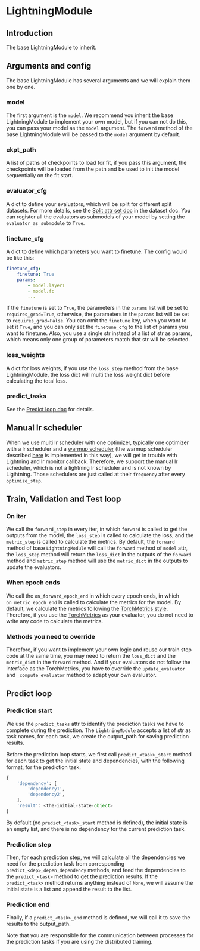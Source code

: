 # LightningModule

## Introduction

The base LightningModule to inherit.

## Arguments and config

The base LightningModule has several arguments and we will explain them one by one.

### model

The first argument is the `model`. We recommend you inherit the base LightningModule to implement your own model, but if you can not do this, you can pass your model as the `model` argument. The `forward` method of the base LightningModule will be passed to the `model` argument by default.

### ckpt_path

A list of paths of checkpoints to load for fit, if you pass this argument, the checkpoints will be loaded from the path and be used to init the model sequentially on the fit start.

### evaluator_cfg

A dict to define your evaluators, which will be split for different split datasets. For more details, see the [Split attr set doc](dataset.md#split-attr-set) in the dataset doc. You can register all the evaluators as submodels of your model by setting the `evaluator_as_submodule` to `True`.

### finetune_cfg

A dict to define which parameters you want to finetune. The config would be like this:

```yaml
finetune_cfg:
    finetune: True
    params:
        - model.layer1
        - model.fc
        ...
```

If the `finetune` is set to `True`, the parameters in the `params` list will be set to `requires_grad=True`, otherwise, the parameters in the `params` list will be set to `requires_grad=False`. You can omit the `finetune` key, when you want to set it `True`, and you can only set the `finetune_cfg` to the list of params you want to finetune. Also, you use a single str instead of a list of str as params, which means only one group of parameters match that str will be selected.

### loss_weights

A dict for loss weights, if you use the `loss_step` method from the base LightningModule, the loss dict will multi the loss weight dict before calculating the total loss.

### predict_tasks

See the [Predict loop doc](#predict-loop) for details.

## Manual lr scheduler

When we use multi lr scheduler with one optimizer, typically one optimizer with a lr scheduler and a [warmup scheduler](optimizer_config.md#warmup-lr-scheduler-config) (the warmup scheduler described [here](optimizer_config.md#warmup-lr-scheduler-config) is implemented in this way), we will get in trouble with Lightning and lr monitor callback. Therefore, we support the manual lr scheduler, which is not a lightning lr scheduler and is not known by Ligihtning. Those schedulers are just called at their `frequency` after every `optimize_step`.

## Train, Validation and Test loop

### On iter

We call the `forward_step` in every iter, in which `forward` is called to get the outputs from the model, the `loss_step` is called to calculate the loss, and the `metric_step` is called to calculate the metrics. By default, the `forward` method of base `LightningModule` will call the `forward` method of `model` attr, the `loss_step` method will return the `loss_dict` in the outputs of the `forward` method and `metric_step` method will use the `metric_dict` in the outputs to update the evaluators.

### When epoch ends

We call the `on_forward_epoch_end` in which every epoch ends, in which `on_metric_epoch_end` is called to calculate the metrics for the model. By default, we calculate the metrics following the [TorchMetrics style](https://torchmetrics.readthedocs.io/en/stable/pages/overview.html). Therefore, if you use the [TorchMetrics](https://lightning.ai/docs/torchmetrics/stable/) as your evaluator, you do not need to write any code to calculate the metrics.

### Methods you need to override

Therefore, if you want to implement your own logic and reuse our train step code at the same time, you may need to return the `loss_dict` and the `metric_dict` in the `forward` method. And if your evaluators do not follow the interface as the TorchMetrics, you have to override the `update_evaluator` and `_compute_evaluator` method to adapt your own evaluator.

## Predict loop

### Prediction start

We use the `predict_tasks` attr to identify the prediction tasks we have to complete during the prediction. The `LightningModule` accepts a list of str as task names, for each task, we create the output_path for saving prediction results.

Before the prediction loop starts, we first call `predict_<task>_start` method for each task to get the initial state and dependencies, with the following format, for the prediction task.

```python
{
    'dependency': [
        'dependency1',
        'dependency2',
    ],
    'result': <the-initial-state-object>
}
```

By default (no `predict_<task>_start` method is defined), the initial state is an empty list, and there is no dependency for the current prediction task.

### Prediction step

Then, for each prediction step, we will calculate all the dependencies we need for the prediction task from corresponding `predict_<dep>_depen_dependency` methods, and feed the dependencies to the `predict_<task>` method to get the prediction results. If the `predict_<task>` method returns anything instead of `None`, we will assume the initial state is a list and append the result to the list.

### Prediction end

Finally, if a `predict_<task>_end` method is defined, we will call it to save the results to the output_path.

Note that you are responsible for the communication between processes for the prediction tasks if you are using the distributed training.
